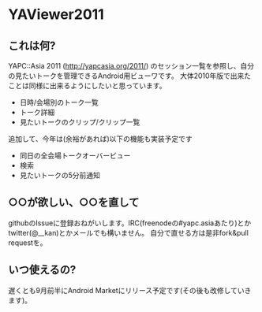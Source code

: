 # YAViewer2011

## これは何?

YAPC::Asia 2011 (http://yapcasia.org/2011/) のセッション一覧を参照し、自分の見たいトークを管理できるAndroid用ビューワです。
大体2010年版で出来たことは同様に出来るようにしたいと思っています。

- 日時/会場別のトーク一覧
- トーク詳細
- 見たいトークのクリップ/クリップ一覧

追加して、今年は(余裕があれば)以下の機能も実装予定です

- 同日の全会場トークオーバービュー
- 検索
- 見たいトークの5分前通知

## ○○が欲しい、○○を直して

githubのIssueに登録おねがいします。IRC(freenodeの#yapc.asiaあたり)とかtwitter(@__kan)とかメールでも構いません。
自分で直せる方は是非fork&pull requestを。

## いつ使えるの?

遅くとも9月前半にAndroid Marketにリリース予定です(その後も改修していきます)。

